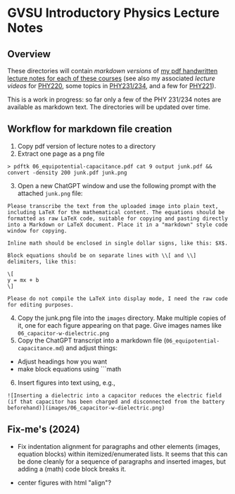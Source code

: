 # GVSU Introductory Physics Lecture Notes

## Overview

These directories will contain *markdown versions* of [my pdf handwritten lecture notes for each of these courses](https://drive.google.com/drive/folders/1xTeJMP0qe1BAhTBepOhjJ5PRLVJRBaHC?usp=share_link) (see also my associated *lecture videos* for [PHY220](https://www.youtube.com/watch?v=-oNpcZg7i8E&list=PLjSlnDpzlUokf0G9DC6LxAFRRfG-LxrBZ), some topics in [PHY231/234](https://www.youtube.com/watch?v=uI8p4nRM9k8&list=PLjSlnDpzlUomCQqfgN1mrYYZU7VLhL_OZ&pp=iAQB), and a few for [PHY221](https://www.youtube.com/watch?v=uI8p4nRM9k8&list=PLjSlnDpzlUokhoQcIyhVVS-PVht7r14xa&pp=iAQB)).

This is a work in progress: so far only a few of the PHY 231/234 notes are available as markdown text.  The directories will be updated over time.

## Workflow for markdown file creation

1. Copy pdf version of lecture notes to a directory
2. Extract one page as a png file
```
> pdftk 06_equipotential-capacitance.pdf cat 9 output junk.pdf && convert -density 200 junk.pdf junk.png
```
3. Open a new ChatGPT window and use the following prompt with the attached `junk.png` file:
```
Please transcribe the text from the uploaded image into plain text, including LaTeX for the mathematical content. The equations should be formatted as raw LaTeX code, suitable for copying and pasting directly into a Markdown or LaTeX document. Place it in a "markdown" style code window for copying.

Inline math should be enclosed in single dollar signs, like this: $X$.

Block equations should be on separate lines with \\[ and \\] delimiters, like this:

\[
y = mx + b
\]

Please do not compile the LaTeX into display mode, I need the raw code for editing purposes.
```
4. Copy the junk.png file into the `images` directory.  Make multiple copies of it, one for each figure appearing on that page.  Give images names like `06_capacitor-w-dielectric.png`
5. Copy the ChatGPT transcript into a markdown file (`06_equipotential-capacitance.md`) and adjust things:
  - Adjust headings how you want
  - make block equations using \`\`\`math
6. Insert figures into text using, e.g.,
```
![Inserting a dielectric into a capacitor reduces the electric field (if that capacitor has been charged and disconnected from the battery beforehand)](images/06_capacitor-w-dielectric.png)
```

## Fix-me's (2024)

* Fix indentation alignment for paragraphs and other elements (images, equation blocks) within itemized/enumerated lists.  It seems that this can be done cleanly for a sequence of paragraphs and inserted images, but adding a (math) code block breaks it.

* center figures with html "align"?






